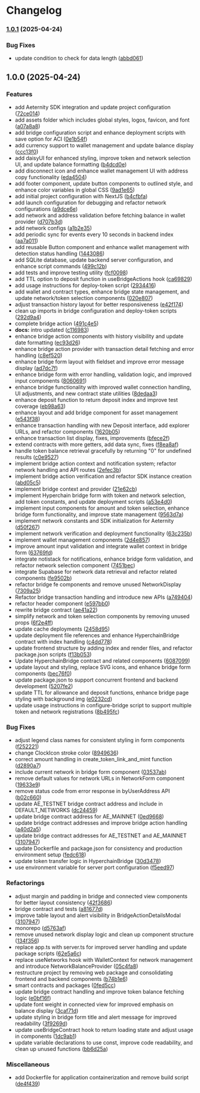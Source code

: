 # Changelog

### [1.0.1](https://www.github.com/aeternity/aepp-hyperchain-bridge/compare/v1.0.0...v1.0.1) (2025-04-24)


### Bug Fixes

* update condition to check for data length ([abbd061](https://www.github.com/aeternity/aepp-hyperchain-bridge/commit/abbd061a4d6fc2c3b98c29990d58c329690ad02e))

## 1.0.0 (2025-04-24)


### Features

* add Aeternity SDK integration and update project configuration ([72ce014](https://www.github.com/aeternity/aepp-hyperchain-bridge/commit/72ce014fea67cf7276a17fdc42abc93b954fd4c3))
* add assets folder which includes global styles, logos, favicon, and font ([a07a8a8](https://www.github.com/aeternity/aepp-hyperchain-bridge/commit/a07a8a844f9b8c367501e2a3510d381fe8307355))
* add bridge configuration script and enhance deployment scripts with save option for ACI ([0e1b54f](https://www.github.com/aeternity/aepp-hyperchain-bridge/commit/0e1b54f834d9e8df08e4f25ea1fe8b441295e35a))
* add currency support to wallet management and update balance display ([ccc13f0](https://www.github.com/aeternity/aepp-hyperchain-bridge/commit/ccc13f0b0b1bdbc54ce87d6ef714811ab25c752d))
* add daisyUI for enhanced styling, improve token and network selection UI, and update balance formatting ([b4dcd0e](https://www.github.com/aeternity/aepp-hyperchain-bridge/commit/b4dcd0e49de18c1115f5da699863078b1fd93f0f))
* add disconnect icon and enhance wallet management UI with address copy functionality ([eda4504](https://www.github.com/aeternity/aepp-hyperchain-bridge/commit/eda450452fdab771950f17d6dbd54ca96701d79e))
* add footer component, update button components to outlined style, and enhance color variables in global CSS ([9ad1e65](https://www.github.com/aeternity/aepp-hyperchain-bridge/commit/9ad1e65f976472100e439418a01f176c837c0231))
* add initial project configuration with NextJS ([b4cfbfa](https://www.github.com/aeternity/aepp-hyperchain-bridge/commit/b4cfbfa609c867470e229cd6f51d84ab23499f9b))
* add launch configuration for debugging and refactor network configurations ([a9dce6e](https://www.github.com/aeternity/aepp-hyperchain-bridge/commit/a9dce6e6872cfb6df54e2eadcc9a12e3be1013b9))
* add network and address validation before fetching balance in wallet provider ([d707b3d](https://www.github.com/aeternity/aepp-hyperchain-bridge/commit/d707b3d4794625cefa27ca1ffe7ebdcc13d5c31a))
* add network configs ([a1b2e35](https://www.github.com/aeternity/aepp-hyperchain-bridge/commit/a1b2e3586565609c26992488ed06e0d7c5ced0e4))
* add periodic sync for events every 10 seconds in backend index ([aa7a011](https://www.github.com/aeternity/aepp-hyperchain-bridge/commit/aa7a011f4f7d3856e3339910afcf364dc57f6e27))
* add reusable Button component and enhance wallet management with detection status handling ([1443086](https://www.github.com/aeternity/aepp-hyperchain-bridge/commit/144308601a79c6c07c25679bb2093ddc18f0b581))
* add SQLite database, update backend server configuration, and enhance script commands ([499c12b](https://www.github.com/aeternity/aepp-hyperchain-bridge/commit/499c12b907fdc767935c57210060d240017fda92))
* add tests and improve testing utility ([fcf0098](https://www.github.com/aeternity/aepp-hyperchain-bridge/commit/fcf0098436c1857d14b233dea376d7799aaef360))
* add TTL option to deposit function in useBridgeActions hook ([ca69829](https://www.github.com/aeternity/aepp-hyperchain-bridge/commit/ca69829052d2d75a517aa0ca1748cfb36e7fc7ca))
* add usage instructions for deploy-token script ([2934416](https://www.github.com/aeternity/aepp-hyperchain-bridge/commit/293441637316dc5ac27ecb8cd2b51af0a2a5202f))
* add wallet and contract types, enhance bridge state management, and update network/token selection components ([020e807](https://www.github.com/aeternity/aepp-hyperchain-bridge/commit/020e807c0218dc1535328f8c06d4d901b5dd6ade))
* adjust transaction history layout for better responsiveness ([e42f174](https://www.github.com/aeternity/aepp-hyperchain-bridge/commit/e42f174826d3636af27721c03538d0095999b550))
* clean up imports in bridge configuration and deploy-token scripts ([292d9a4](https://www.github.com/aeternity/aepp-hyperchain-bridge/commit/292d9a42f3bf1dbe793e47fd4fdd2c318567079b))
* complete bridge action ([491c4e5](https://www.github.com/aeternity/aepp-hyperchain-bridge/commit/491c4e59c71a891d60c72600eb04b90c9cec0d2f))
* **docs:** intro updated ([c116983](https://www.github.com/aeternity/aepp-hyperchain-bridge/commit/c11698367190df0a71a01d4cf3219406c0fc6c2b))
* enhance bridge action components with history visibility and update date formatting ([ec93d26](https://www.github.com/aeternity/aepp-hyperchain-bridge/commit/ec93d264df7517746414a3ddcd45d1a2e200c7cb))
* enhance bridge action provider with transaction detail fetching and error handling ([c8ef520](https://www.github.com/aeternity/aepp-hyperchain-bridge/commit/c8ef5208309d7c70324029c79c52c72ba181bd79))
* enhance bridge form layout with fieldset and improve error message display ([ad7dc7f](https://www.github.com/aeternity/aepp-hyperchain-bridge/commit/ad7dc7fcd20280184278e179233e52367cc8fe35))
* enhance bridge form with error handling, validation logic, and improved input components ([8060691](https://www.github.com/aeternity/aepp-hyperchain-bridge/commit/806069154b34bb3e44aabec3bbf4dd7b04a032b4))
* enhance bridge functionality with improved wallet connection handling, UI adjustments, and new contract state utilities ([8dedaa3](https://www.github.com/aeternity/aepp-hyperchain-bridge/commit/8dedaa353f84634616d0be1904a9d5aea4a7de14))
* enhance deposit function to return deposit index and improve test coverage ([eb98a63](https://www.github.com/aeternity/aepp-hyperchain-bridge/commit/eb98a633a2fea4269654bfff74bcf22bc82c474c))
* enhance layout and add bridge component for asset management ([e543f38](https://www.github.com/aeternity/aepp-hyperchain-bridge/commit/e543f38bd13fa12b182ec06bd86d57385a37c064))
* enhance transaction handling with new Deposit interface, add explorer URLs, and refactor components ([1620b05](https://www.github.com/aeternity/aepp-hyperchain-bridge/commit/1620b052d3c1d6ce36fd7e14e5526bdf8dc9d5eb))
* enhance transaction list display, fixes, improvements ([bfece2f](https://www.github.com/aeternity/aepp-hyperchain-bridge/commit/bfece2f31ae4b47ad25f803a6cfb4239597476cb))
* extend contracts with more getters, add data sync, fixes ([f8ea8af](https://www.github.com/aeternity/aepp-hyperchain-bridge/commit/f8ea8af010ff8cb8c656d336af9682e5631d4d29))
* handle token balance retrieval gracefully by returning "0" for undefined results ([c0e9527](https://www.github.com/aeternity/aepp-hyperchain-bridge/commit/c0e95275b17f56b003a6bd650d53e39526d753f9))
* implement bridge action context and notification system; refactor network handling and API routes ([2efec3b](https://www.github.com/aeternity/aepp-hyperchain-bridge/commit/2efec3b94f3ae74fc1b80e646a47c1f3cb699077))
* implement bridge action verification and refactor SDK instance creation ([abd05c5](https://www.github.com/aeternity/aepp-hyperchain-bridge/commit/abd05c55e24b1b3d9bee60b1d8705324bbf2c531))
* implement bridge context and provider ([21e62cb](https://www.github.com/aeternity/aepp-hyperchain-bridge/commit/21e62cb9f2bb22701a2361507e878d6d66dfe4e8))
* implement Hyperchain bridge form with token and network selection, add token constants, and update deployment scripts ([a53e4d0](https://www.github.com/aeternity/aepp-hyperchain-bridge/commit/a53e4d0375a0d6e37cb9268260ba70206fc639c2))
* implement input components for amount and token selection, enhance bridge form functionality, and improve state management ([9563d7a](https://www.github.com/aeternity/aepp-hyperchain-bridge/commit/9563d7a998435952f96334cfa148d33313c7c594))
* implement network constants and SDK initialization for Aeternity ([d50f267](https://www.github.com/aeternity/aepp-hyperchain-bridge/commit/d50f2674f72cfb0ae28182993b3b9e18c44b822a))
* implement network verification and deployment functionality ([63c235b](https://www.github.com/aeternity/aepp-hyperchain-bridge/commit/63c235b23188b436673f02a3f21cd7bd67c2f734))
* implement wallet management components ([2d4e857](https://www.github.com/aeternity/aepp-hyperchain-bridge/commit/2d4e85797ecba56f6d7bde539ed1a5dd55efc114))
* improve amount input validation and integrate wallet context in bridge form ([63769fd](https://www.github.com/aeternity/aepp-hyperchain-bridge/commit/63769fd2536525777080447343d70486dad7f28a))
* integrate notistack for notifications, enhance bridge form validation, and refactor network selection component ([7451bec](https://www.github.com/aeternity/aepp-hyperchain-bridge/commit/7451bec4123defb1d545bf02d3b58b047a076448))
* integrate Supabase for network data retrieval and refactor related components ([fe9502b](https://www.github.com/aeternity/aepp-hyperchain-bridge/commit/fe9502bbdbbec91677c054af185d3d55c6ab5192))
* refactor bridge fe components and remove unused NetworkDisplay ([7309a25](https://www.github.com/aeternity/aepp-hyperchain-bridge/commit/7309a25a341fe21642c1017728893261e7f16aa5))
* Refactor bridge transaction handling and introduce new APIs ([a749404](https://www.github.com/aeternity/aepp-hyperchain-bridge/commit/a749404986b42d3c8934940c5d0d07082e4e63f2))
* refactor header component ([e597bb0](https://www.github.com/aeternity/aepp-hyperchain-bridge/commit/e597bb027497e73f73815f24876f087ada29e846))
* rewrite bridge contract ([ae41a22](https://www.github.com/aeternity/aepp-hyperchain-bridge/commit/ae41a22d29913185ee23ef01af15935665e7ea57))
* simplify network and token selection components by removing unused props ([6f2e4ff](https://www.github.com/aeternity/aepp-hyperchain-bridge/commit/6f2e4ff50e6a1ee63d3901315431368516c35706))
* update cache deployments ([2458d95](https://www.github.com/aeternity/aepp-hyperchain-bridge/commit/2458d9517f5ed261d750413e9918ab84fc0c291e))
* update deployment file references and enhance HyperchainBridge contract with index handling ([c4dd778](https://www.github.com/aeternity/aepp-hyperchain-bridge/commit/c4dd778a71e49b8eb5802f6a59062933d7fd2731))
* update frontend structure by adding index and render files, and refactor package.json scripts ([f13b053](https://www.github.com/aeternity/aepp-hyperchain-bridge/commit/f13b0532ecdddf09f05590e4c1f569354455a0c1))
* Update HyperchainBridge contract and related components ([6087099](https://www.github.com/aeternity/aepp-hyperchain-bridge/commit/6087099f0acdbec2f8660eac348634150d2faa5c))
* update layout and styling, replace SVG icons, and enhance bridge form components ([bec76f0](https://www.github.com/aeternity/aepp-hyperchain-bridge/commit/bec76f06c9d95880cf7d4c3b176f7261b99a21da))
* update package.json to support concurrent frontend and backend development ([5207fe2](https://www.github.com/aeternity/aepp-hyperchain-bridge/commit/5207fe2ff2c166ade527e72bde8527ada2625fca))
* update TTL for allowance and deposit functions, enhance bridge page styling with background img ([e0232cd](https://www.github.com/aeternity/aepp-hyperchain-bridge/commit/e0232cd673b04ac5e0f621c61d436ee41edbf9e3))
* update usage instructions in configure-bridge script to support multiple token and network registrations ([8b495fc](https://www.github.com/aeternity/aepp-hyperchain-bridge/commit/8b495fc60d3ce5bfba7c70341bf258aab7471c95))


### Bug Fixes

* adjust legend class names for consistent styling in form components ([f252221](https://www.github.com/aeternity/aepp-hyperchain-bridge/commit/f2522211d30b184d77c854ba05a03d84072bc7cd))
* change ClockIcon stroke color ([8949636](https://www.github.com/aeternity/aepp-hyperchain-bridge/commit/8949636da755b7dd43bea8c3e13acd2388f6a911))
* correct amount handling in create_token_link_and_mint function ([d2890a7](https://www.github.com/aeternity/aepp-hyperchain-bridge/commit/d2890a734a8cd0639544753351d0525c34ab9fb0))
* include current network in bridge form component ([03537ab](https://www.github.com/aeternity/aepp-hyperchain-bridge/commit/03537ab67968457b05e5cd391e95f1fcce3d5fc8))
* remove default values for network URLs in NetworkForm component ([19633e9](https://www.github.com/aeternity/aepp-hyperchain-bridge/commit/19633e91e763ee5ca65431778f9de04fcfeb7689))
* remove status code from error response in byUserAddress API ([b02c660](https://www.github.com/aeternity/aepp-hyperchain-bridge/commit/b02c660ae7985f4531d1761ea53af711e8fe3dc4))
* update AE_TESTNET bridge contract address and include in DEFAULT_NETWORKS ([dc24459](https://www.github.com/aeternity/aepp-hyperchain-bridge/commit/dc24459fc20a8eb284acd24711683212cfc861cf))
* update bridge contract address for AE_MAINNET ([0ed9668](https://www.github.com/aeternity/aepp-hyperchain-bridge/commit/0ed9668d22aca7e67a8630e826a932a070714c8e))
* update bridge contract addresses and improve bridge action handling ([a40d2a5](https://www.github.com/aeternity/aepp-hyperchain-bridge/commit/a40d2a50a0724d5b478c00b044d020525d792842))
* update bridge contract addresses for AE_TESTNET and AE_MAINNET ([3107947](https://www.github.com/aeternity/aepp-hyperchain-bridge/commit/3107947b17cb19e7dca7cd3c6cc6ff80d7c543f5))
* update Dockerfile and package.json for consistency and production environment setup ([fedc618](https://www.github.com/aeternity/aepp-hyperchain-bridge/commit/fedc618acbc8486bbd6a4a5c48028a67653d80af))
* update token transfer logic in HyperchainBridge ([30d3478](https://www.github.com/aeternity/aepp-hyperchain-bridge/commit/30d3478fbd0f8dcef597f16a0481c27b69327b99))
* use environment variable for server port configuration ([f5eed97](https://www.github.com/aeternity/aepp-hyperchain-bridge/commit/f5eed97b36c9a6505af40d7ca284df9e6d2d5829))


### Refactorings

* adjust margin and padding in bridge and connected view components for better layout consistency ([42f3686](https://www.github.com/aeternity/aepp-hyperchain-bridge/commit/42f3686de233cb71d05d930056425056cd3316b9))
* bridge contract and tests ([a81677d](https://www.github.com/aeternity/aepp-hyperchain-bridge/commit/a81677dfd280bb639509530c89dacbdad08db124))
* improve table layout and alert visibility in BridgeActionDetailsModal ([3107947](https://www.github.com/aeternity/aepp-hyperchain-bridge/commit/3107947b17cb19e7dca7cd3c6cc6ff80d7c543f5))
* monorepo ([d5763af](https://www.github.com/aeternity/aepp-hyperchain-bridge/commit/d5763afb4480f0f5fab45669c2f75313acbe62c4))
* remove unused network display logic and clean up component structure ([134f356](https://www.github.com/aeternity/aepp-hyperchain-bridge/commit/134f356b53f1759100c4f12a5683a3da2f81f7bd))
* replace app.ts with server.ts for improved server handling and update package scripts ([62e5a6c](https://www.github.com/aeternity/aepp-hyperchain-bridge/commit/62e5a6ceaa7944f6ab56454b68a7f579956ef234))
* replace useNetworks hook with WalletContext for network management and introduce NetworkBalanceProvider ([05c4fa8](https://www.github.com/aeternity/aepp-hyperchain-bridge/commit/05c4fa8c996ed615954e718a944d23cf1ee1f5c1))
* restructure project by removing web package and consolidating frontend and backend components ([b74b1e6](https://www.github.com/aeternity/aepp-hyperchain-bridge/commit/b74b1e618d7b0943f5e2c99093931ce4c7d173de))
* smart contracts and packages ([0fed5cc](https://www.github.com/aeternity/aepp-hyperchain-bridge/commit/0fed5cc48788cd6cae2f1ae01f9dbf89ffc4562e))
* update bridge contract handling and improve token balance fetching logic ([e0bf16f](https://www.github.com/aeternity/aepp-hyperchain-bridge/commit/e0bf16fea15b4ac03d0bbaad75caa5c694bc22af))
* update font weight in connected view for improved emphasis on balance display ([3caf71d](https://www.github.com/aeternity/aepp-hyperchain-bridge/commit/3caf71d138ceb5c1c5c56129e4bb797333d7ccfa))
* update styling in bridge form title and alert message for improved readability ([3f9269d](https://www.github.com/aeternity/aepp-hyperchain-bridge/commit/3f9269df252175748006823adff9f75ee22291d1))
* update useBridgeContract hook to return loading state and adjust usage in components ([1dc9ab1](https://www.github.com/aeternity/aepp-hyperchain-bridge/commit/1dc9ab1f64cb63b0b1c2f8bcfaf54fe8f13a6cf8))
* update variable declarations to use const, improve code readability, and clean up unused functions ([bb6d25a](https://www.github.com/aeternity/aepp-hyperchain-bridge/commit/bb6d25a8a8969488cdbbec18222b4c7643359a6d))


### Miscellaneous

* add Dockerfile for application containerization and remove build script ([de4f439](https://www.github.com/aeternity/aepp-hyperchain-bridge/commit/de4f439aadfe5f1ae76d3aba20c3317f697af07e))
